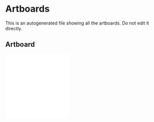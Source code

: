 # Artboards

This is an autogenerated file showing all the artboards. Do not edit it directly.

## Artboard

![Artboard](./.exportedArtboards/main/Artboard.png)

